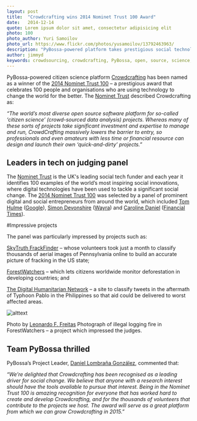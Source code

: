 ```yaml
---
layout: post
title:  "Crowdcrafting wins 2014 Nominet Trust 100 Award"
date:   2014-12-14 
quote: Lorem ipsum dolor sit amet, consectetur adipisicing elit
photo: 100
photo_author: Yuri Samoilov
photo_url: https://www.flickr.com/photos/yusamoilov/13792463963/
description: "PyBossa-powered platform takes prestigious social technology award"
author: jimmyd
keywords: crowdsourcing, crowdcrafting, PyBossa, open, source, science, citizen, opensource, Madrid, Webmaker, community, Manager 
---
```


PyBossa-powered citizen science platform [Crowdcrafting](/crowdcrafting) has been named as a winner of the [2014 Nominet Trust 100](http://socialtech.org.uk/nominet-trust-100/) – a prestigious award that celebrates 100 people and organisations who are using technology to change the world for the better. The [Nominet Trust](http://www.nominettrust.org.uk/) described Crowdcrafting as: 

*“The world’s most diverse open source software platform for so-called ‘citizen science’ (crowd-sourced data analysis) projects. Whereas many of these sorts of projects take significant investment and expertise to manage and run, CrowdCrafting massively lowers the barrier to entry, so professionals and even amateurs with less time or financial resource can design and launch their own ‘quick-and-dirty’ projects.”*

## Leaders in tech on judging panel

The [Nominet Trust](http://www.nominettrust.org.uk/) is the UK's leading social tech funder and each year it identifies 100 examples of the world’s most inspiring social innovations, where digital technologies have been used to tackle a significant social change. The [2014 Nominet Trust 100](http://socialtech.org.uk/nominet-trust-100/) was selected by a panel of prominent digital and social entrepreneurs from around the world, which included [Tom Hulme](http://thulme.com/about/) ([Google](https://www.google.com/about/company/)), [Simon Devonshire](http://techcitynews.com/2014/07/03/simon-devonshire/) ([Wayra](http://wayra.co/)) and [Caroline Daniel](http://en.wikipedia.org/wiki/Caroline_Daniel) ([Financial Times](http://www.ft.com/home/uk)).

#Impressive projects

The panel was particularly impressed by projects such as:

[SkyTruth FrackFinder](/crowdcrafting) – whose volunteers took just a month to classify thousands of aerial images of Pennsylvania online to build an accurate picture of fracking in the US state;

[ForestWatchers](http://forestwatchers.net/index.html) – which lets citizens worldwide monitor deforestation in developing countries; and

[The Digital Humanitarian Network](/crowdcrafting) –  a site to classify tweets in the aftermath of Typhoon Pablo in the Philippines so that aid could be delivered to worst affected areas.

![alttext]({{site.cdn}}/assets/img/blog/burning.jpg "Courtesy of Leonardo F. Freitas")
<p class="post-caption">Photo by <a href="http://forestwatchers.net/index.html">Leonardo F. Freitas</a> Photograph of illegal logging fire in ForestWatchers – a project which impressed the judges.</p>

## Team PyBossa thrilled

PyBossa’s Project Leader, [Daniel Lombraña González](http://daniellombrana.es/), commented that:

*“We’re delighted that Crowdcrafting has been recognised as a leading driver for social change. We believe that anyone with a research interest should have the tools available to pursue that interest. Being in the Nominet Trust 100 is amazing recognition for everyone that has worked hard to create and develop Crowdcrafting, and for the thousands of volunteers that contribute to the projects we host. The award will serve as a great platform from which we can grow Crowdcrafting in 2015.”*

